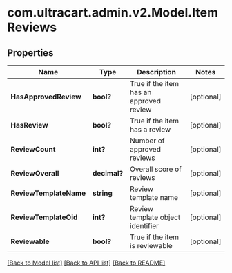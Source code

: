 # com.ultracart.admin.v2.Model.ItemReviews
## Properties

Name | Type | Description | Notes
------------ | ------------- | ------------- | -------------
**HasApprovedReview** | **bool?** | True if the item has an approved review | [optional] 
**HasReview** | **bool?** | True if the item has a review | [optional] 
**ReviewCount** | **int?** | Number of approved reviews | [optional] 
**ReviewOverall** | **decimal?** | Overall score of reviews | [optional] 
**ReviewTemplateName** | **string** | Review template name | [optional] 
**ReviewTemplateOid** | **int?** | Review template object identifier | [optional] 
**Reviewable** | **bool?** | True if the item is reviewable | [optional] 


[[Back to Model list]](../README.md#documentation-for-models) [[Back to API list]](../README.md#documentation-for-api-endpoints) [[Back to README]](../README.md)

